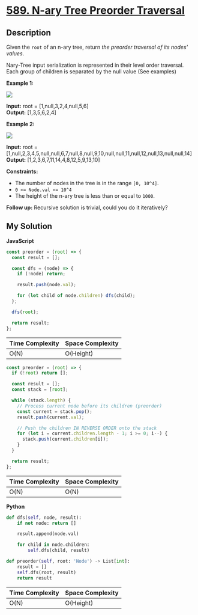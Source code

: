 # [589. N-ary Tree Preorder Traversal](https://leetcode.com/problems/n-ary-tree-preorder-traversal)

## Description

Given the `root` of an n-ary tree, return _the preorder traversal of its nodes' values_.

Nary-Tree input serialization is represented in their level order traversal. Each group of children is separated by the null value (See examples)

**Example 1:**

![](https://assets.leetcode.com/uploads/2018/10/12/narytreeexample.png)

**Input:** root = \[1,null,3,2,4,null,5,6\]  
**Output:** \[1,3,5,6,2,4\]

**Example 2:**

![](https://assets.leetcode.com/uploads/2019/11/08/sample_4_964.png)

**Input:** root = \[1,null,2,3,4,5,null,null,6,7,null,8,null,9,10,null,null,11,null,12,null,13,null,null,14\]  
**Output:** \[1,2,3,6,7,11,14,4,8,12,5,9,13,10\]

**Constraints:**

- The number of nodes in the tree is in the range `[0, 10^4]`.
- `0 <= Node.val <= 10^4`
- The height of the n-ary tree is less than or equal to `1000`.

**Follow up:** Recursive solution is trivial, could you do it iteratively?

## My Solution

**JavaScript**

```js
const preorder = (root) => {
  const result = [];

  const dfs = (node) => {
    if (!node) return;

    result.push(node.val);

    for (let child of node.children) dfs(child);
  };

  dfs(root);

  return result;
};
```

| Time Complexity | Space Complexity |
| --------------- | ---------------- |
| O(N)            | O(Height)        |

```js
const preorder = (root) => {
  if (!root) return [];

  const result = [];
  const stack = [root];

  while (stack.length) {
    // Process current node before its children (preorder)
    const current = stack.pop();
    result.push(current.val);

    // Push the children IN REVERSE ORDER onto the stack
    for (let i = current.children.length - 1; i >= 0; i--) {
      stack.push(current.children[i]);
    }
  }

  return result;
};
```

| Time Complexity | Space Complexity |
| --------------- | ---------------- |
| O(N)            | O(N)             |

**Python**

```py
def dfs(self, node, result):
    if not node: return []

    result.append(node.val)

    for child in node.children:
        self.dfs(child, result)

def preorder(self, root: 'Node') -> List[int]:
    result = []
    self.dfs(root, result)
    return result
```

| Time Complexity | Space Complexity |
| --------------- | ---------------- |
| O(N)            | O(Height)        |
